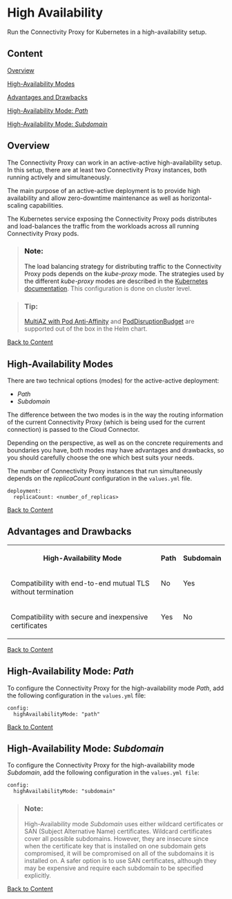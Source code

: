 <!-- loio3c7f10d78d6b43c680c2ab99e28f6b19 -->

# High Availability

Run the Connectivity Proxy for Kubernetes in a high-availability setup.



<a name="loio3c7f10d78d6b43c680c2ab99e28f6b19__content"/>

## Content

[Overview](high-availability-3c7f10d.md#loio3c7f10d78d6b43c680c2ab99e28f6b19__overview)

[High-Availability Modes](high-availability-3c7f10d.md#loio3c7f10d78d6b43c680c2ab99e28f6b19__modes)

[Advantages and Drawbacks](high-availability-3c7f10d.md#loio3c7f10d78d6b43c680c2ab99e28f6b19__advantages)

[High-Availability Mode: *Path*](high-availability-3c7f10d.md#loio3c7f10d78d6b43c680c2ab99e28f6b19__path)

[High-Availability Mode: *Subdomain*](high-availability-3c7f10d.md#loio3c7f10d78d6b43c680c2ab99e28f6b19__subdomain)



<a name="loio3c7f10d78d6b43c680c2ab99e28f6b19__overview"/>

## Overview

The Connectivity Proxy can work in an active-active high-availability setup. In this setup, there are at least two Connectivity Proxy instances, both running actively and simultaneously.

The main purpose of an active-active deployment is to provide high availability and allow zero-downtime maintenance as well as horizontal-scaling capabilities.

The Kubernetes service exposing the Connectivity Proxy pods distributes and load-balances the traffic from the workloads across all running Connectivity Proxy pods.

> ### Note:  
> The load balancing strategy for distributing traffic to the Connectivity Proxy pods depends on the *kube-proxy* mode. The strategies used by the different *kube-proxy* modes are described in the [Kubernetes documentation](https://kubernetes.io/docs/concepts/services-networking/service/#virtual-ips-and-service-proxies). This configuration is done on cluster level.

> ### Tip:  
> [MultiAZ with Pod Anti-Affinity](https://kubernetes.io/docs/concepts/scheduling-eviction/assign-pod-node/) and [PodDisruptionBudget](https://kubernetes.io/docs/tasks/run-application/configure-pdb/) are supported out of the box in the Helm chart.

[Back to Content](high-availability-3c7f10d.md#loio3c7f10d78d6b43c680c2ab99e28f6b19__content)



<a name="loio3c7f10d78d6b43c680c2ab99e28f6b19__modes"/>

## High-Availability Modes

There are two technical options \(modes\) for the active-active deployment:

-   *Path*
-   *Subdomain*

The difference between the two modes is in the way the routing information of the current Connectivity Proxy \(which is being used for the current connection\) is passed to the Cloud Connector.

Depending on the perspective, as well as on the concrete requirements and boundaries you have, both modes may have advantages and drawbacks, so you should carefully choose the one which best suits your needs.

The number of Connectivity Proxy instances that run simultaneously depends on the *replicaCount* configuration in the `values.yml` file.

```
deployment:
  replicaCount: <number_of_replicas>
```

[Back to Content](high-availability-3c7f10d.md#loio3c7f10d78d6b43c680c2ab99e28f6b19__content)



<a name="loio3c7f10d78d6b43c680c2ab99e28f6b19__advantages"/>

## Advantages and Drawbacks


<table>
<tr>
<th valign="top">

High-Availability Mode

</th>
<th valign="top">

Path

</th>
<th valign="top">

Subdomain

</th>
</tr>
<tr>
<td valign="top">

Compatibility with end-to-end mutual TLS without termination

</td>
<td valign="top">

No

</td>
<td valign="top">

Yes

</td>
</tr>
<tr>
<td valign="top">

Compatibility with secure and inexpensive certificates

</td>
<td valign="top">

Yes

</td>
<td valign="top">

No

</td>
</tr>
</table>

[Back to Content](high-availability-3c7f10d.md#loio3c7f10d78d6b43c680c2ab99e28f6b19__content)



<a name="loio3c7f10d78d6b43c680c2ab99e28f6b19__path"/>

## High-Availability Mode: *Path* 

To configure the Connectivity Proxy for the high-availability mode *Path*, add the following configuration in the `values.yml` file:

```
config:
  highAvailabilityMode: "path"
```

[Back to Content](high-availability-3c7f10d.md#loio3c7f10d78d6b43c680c2ab99e28f6b19__content)



<a name="loio3c7f10d78d6b43c680c2ab99e28f6b19__subdomain"/>

## High-Availability Mode: *Subdomain* 

To configure the Connectivity Proxy for the high-availability mode *Subdomain*, add the following configuration in the `values.yml file`:

```
config:
  highAvailabilityMode: "subdomain"
```

> ### Note:  
> High-Availability mode *Subdomain* uses either wildcard certificates or SAN \(Subject Alternative Name\) certificates. Wildcard certificates cover all possible subdomains. However, they are insecure since when the certificate key that is installed on one subdomain gets compromised, it will be compromised on all of the subdomains it is installed on. A safer option is to use SAN certificates, although they may be expensive and require each subdomain to be specified explicitly.

[Back to Content](high-availability-3c7f10d.md#loio3c7f10d78d6b43c680c2ab99e28f6b19__content)

